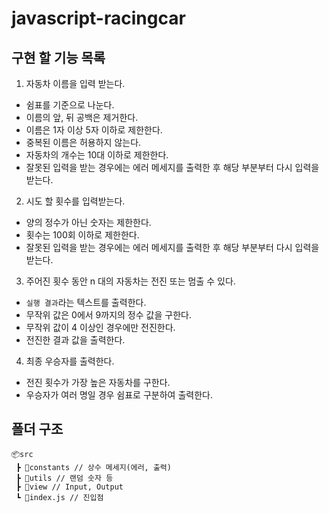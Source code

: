 # javascript-racingcar

## 구현 할 기능 목록

1. 자동차 이름을 입력 받는다.

- 쉼표를 기준으로 나눈다.
- 이름의 앞, 뒤 공백은 제거한다.
- 이름은 1자 이상 5자 이하로 제한한다.
- 중복된 이름은 허용하지 않는다.
- 자동차의 개수는 10대 이하로 제한한다.
- 잘못된 입력을 받는 경우에는 에러 메세지를 출력한 후 해당 부분부터 다시 입력을 받는다.

2. 시도 할 횟수를 입력받는다.

- 양의 정수가 아닌 숫자는 제한한다.
- 횟수는 100회 이하로 제한한다.
- 잘못된 입력을 받는 경우에는 에러 메세지를 출력한 후 해당 부분부터 다시 입력을 받는다.

3. 주어진 횟수 동안 n 대의 자동차는 전진 또는 멈출 수 있다.

- `실행 결과`라는 텍스트를 출력한다.
- 무작위 값은 0에서 9까지의 정수 값을 구한다.
- 무작위 값이 4 이상인 경우에만 전진한다.
- 전진한 결과 값을 출력한다.

4. 최종 우승자를 출력한다.

- 전진 횟수가 가장 높은 자동차를 구한다.
- 우승자가 여러 명일 경우 쉼표로 구분하여 출력한다.

## 폴더 구조

```
📦src
 ┣ 📂constants // 상수 메세지(에러, 출력)
 ┣ 📂utils // 랜덤 숫자 등
 ┣ 📂view // Input, Output
 ┗ 📜index.js // 진입점
```
